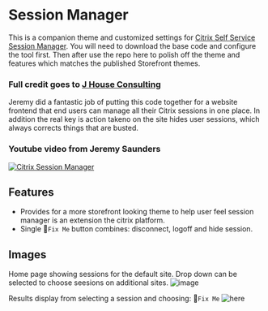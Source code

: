 # Session Manager
This is a companion theme and customized settings for [Citrix Self Service Session Manager](https://github.com/jeremyts/SelfServiceSessionReset). You will need to download the base code and configure the tool first. Then after use the repo here to polish off the theme and features which matches the published Storefront themes.

### Full credit goes to [J House Consulting](https://www.jhouseconsulting.com/jhouseconsulting/2020/08/28/citrix-self-service-session-reset-tool-2106)

Jeremy did a fantastic job of putting this code together for a website frontend that end users can manage all their Citrix sessions in one place. In addition the real key is action takeno on the site hides user sessions, which always corrects things that are busted.

### Youtube video from Jeremy Saunders
[![Citrix Session Manager](https://github.com/virtualizebrief/collection/assets/153381859/e80bb0fe-cb55-4ff6-9c86-9ef5f214b3c0)](https://www.youtube.com/watch?v=tze6cf-9xfk "Citrix Session Manager")

## Features
- Provides for a more storefront looking theme to help user feel session manager is an extension the citrix platform.
- Single :red_circle:`Fix Me` button combines: disconnect, logoff and hide session.

## Images
Home page showing sessions for the default site. Drop down can be selected to choose seesions on additional sites.
![image](https://github.com/virtualizebrief/collection/assets/153381859/33206185-cdef-49e2-b0a2-ffead1dfb647)

Results display from selecting a session and choosing: :red_circle:`Fix Me`
![here](https://github.com/virtualizebrief/collection/assets/153381859/c98c8960-65a4-4980-83c1-7925c77b6320)
